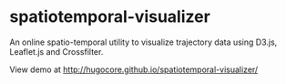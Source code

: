 spatiotemporal-visualizer
=========================

An online spatio-temporal utility to visualize trajectory data using D3.js, Leaflet.js and Crossfilter.

View demo at http://hugocore.github.io/spatiotemporal-visualizer/
